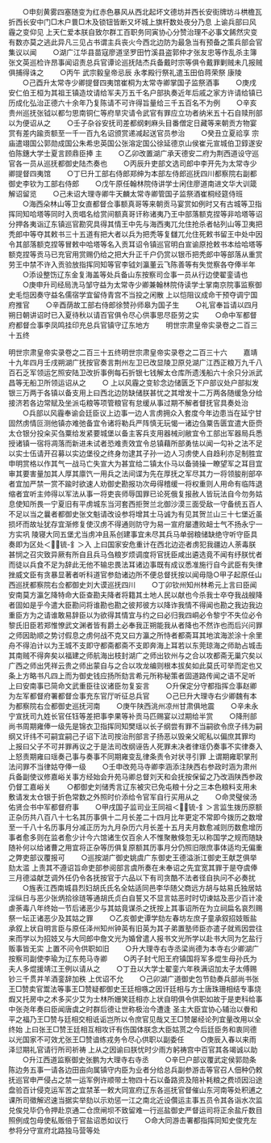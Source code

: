 <!-- { "loadSidebar": true } -->
　　○申刻黄雾四塞随变为红赤色暴风从西北起坏文德坊并西长安街牌坊斗栱檐瓦折西长安中门□木户睘□木及锁钮皆断又坏城上旗杆数处夜分乃息  上谕兵部曰风霾之变仰见  上天仁爱本朕自致尔群工百职务同寅协心分赞治理不必事文餙然灾变有数亦莫之逃此异凡三见占书谓主兵丧火今西北边防为最急当有预备之策兵部会官集议以闻
　　○湖广江华县苗寇廖道坚罗田竹溪县盗郭仲才张友忠等作乱杀主簿张文英巡检许昂事闻诏责总兵官谭论巡抚陆杰兵备戴时宗等俱令戴罪剿贼未几报贼俱捕得诛之
　　○丙午  武宗毅皇帝忌辰  永孝殿行祭礼遣玉田伯蒋荣祭  康陵
　　○己酉升太常寺少卿提督四夷馆崔桐为太常寺卿掌国子监祭酒事
　　○庚戌安仁伯王桓为其祖王镇造坟请给军夫万五千名户部执奏近年后戚之家方许请给镇已历成化弘治正德六十余年乃复陈请不可许得旨量给三千五百名不为例
　　○辛亥贵州巡抚张钺以都匀思南铜仁等府旱灾请令武官有罪应立功者纳米五十石自赎刑部以为便诏从之
　　○壬子杂谷安抚司差都纲剌麻头目番僧定日藏等来朝贡方物宴赏有差内踰贡额至一千一百九名诏颁赏递减起送官员参治
　　○癸丑立夏祫享  宗庙遣翊国公郭勋成国公朱希忠英国公张溶定国公徐延德京山侯崔元宣城伯卫錞遂安伯陈鏸大学士夏言顾鼎臣捧  主
　　○乙卯改置湖广承天德安二府为荆西道设守巡官各一员从巡抚都御史陆杰奏也
　　○丙辰升吏部文选司郎中李开先为太常寺少卿提督四夷馆
　　○丁巳升工部右侍郎郑绅为本部左侍郎巡抚四川都察院右副都御史李钦为工部右侍郎
　　○戊午原任翰林院侍讲学士闲住廖道南进文华大训箴解诏留览
　　○己未诏大理寺卿牛天麟太常寺卿管国子监祭酒崔桐经筵侍班
　　○海西朵林山等卫女直都督佥事额真哥等来朝贡马宴赏如例时又有古城等卫指挥同知哈塔等同时入贡唱名给赏间额真哥讦称诸夷乃王中部落额克捏等非哈塔等诏分押各夷诣辽东镇巡官勘究具得其情王中先与海西夷兀允住抢杀者帖列山等卫夷把秃郎中等夺其敕书三十五道有把大者以兵为把秃等复讎兀允住死敕书留王中处中因令其部落额克捏等冒敕中哈塔等名入贡耳诏令镇巡官明白宣谕原抢敕书本给哈塔等额克捏等贡马已充官用赏赐仍给之把大升正千户仍赏以银币把秃郎中等部落从重赏劳王中禁不许入贡验放指挥同知等官李钺刘瀛董云飞陈善等有失觉察各夺俸半年
　　○添设整饬辽东金复海盖等处兵备山东按察司佥事一员从行边使翟銮请也
　　○庚申升司经局洗马邹守益为太常寺少卿兼翰林院侍读学士掌南京院事监察御史毛恺因奏守益名儒宿学宜留侍青宫不当投之闲散  上以恺阻议成命干预夺调宁国府推官
　　○辛酉荫故工部右侍郎徐赞孙师皋为国子生
　　○礼官奉旨请以四月朔日朝讲诏时已入夏待秋以请百官俱令尽心供事思尽臣劳之实
　　○命中军都督府都督佥事李凤鸣挂印充总兵官镇守辽东地方
　　明世宗肃皇帝实录卷之二百三十五终


明世宗肃皇帝实录卷之二百三十五终明世宗肃皇帝实录卷之二百三十六
　　嘉靖十九年四月壬戌朔湖广抚按官奏言荆州左卫已改显陵卫原兑湖广江西正粮万九千八百石乏军领运乞照安陆卫改折事例每石折银七钱解太仓库所遗浅船六十余只分派武昌等无船卫所领运诏从之
　　○  上以风霾之变轸念边储匮乏下户部议处户部拟发银三万两于各镇以备支用上曰西北边防缺储朕甚忧之其增发十二万两各随缓急分给接济若各边常赋及坐派屯粮等项管粮官有怠缓从事过期不解者督抚官具奏处治
　　○兵部以风霾奉谕会廷臣议上边事一边人言虏拥众入套度今年边患当在延宁甘固然虏情叵测他镇亦难弛备宜令诸将勒兵严阵慎无玩愒一诸边刍粟告匮宜遣大臣赍太仓银分投籴买刍粟给发紧要城堡以备主客兵支用器械刓敝宜令工部出军器局兵悉授诸镇一宿将凋落而新进未试者恐难责效宜令总镇藉所部勇怯以闻一勾补之法不足以实士伍请开召募以实边堡役之终身勿逮其子孙一边人习虏使人自趋利亦足制胜宜申明赏格以作其气一战马亡失宣大为甚宜给二镇太仆马以备骑操一瞭望军之耳目宜审其要害量加其人厚其廪饩一用兵之法间谍为先在厚抚之军尽其力一将领朘削部卒者宜加严禁一赏不踰时欲速人劝御史勘报功次毋得稽缓一将权重则人用命有临阵退缩者宜听主帅得以军法从事一将吏丧师辱国罪已论死俄复报赦人皆玩法自今勿务姑息使知所畏一宁夏旧有平虏城东当河套西拒贺兰北御沙漠三面受敌一守备统五百人不足以当之曩者都御史张文魁请改设参将增其士马诚为有见其贺兰山三十七堡近虽损坏而故址犹存宜渐修复使汉虏不得通则防守为易一宣府屡遭败衄士气不扬永宁一方实巩  陵寝大同五堡尤当虏冲且系创建事宜未尽其兵马单弱粮储缺绝守听守臣具奏即为区处＜锍-釒＞入  上曰国家安危重计在西北边迩者虏犯我疆边人荼毒朕甚悯之召灾致异厥有所自且兵马刍粮岁烦调度将官抚臣咸出遴选竟不闻有纾朕忧者而徒以兵食不足为辞此无他不输忠畏法耳诸边事既有成议悉准施行自今武臣有失律挫威文臣有贪暴显著者听科道官参劾诸边所不便总督抚按以闻毋隐○甲子起原任山西巡抚都察院右佥都御史刘大谟巡抚四川
　　○丁卯钦州知州林希元上言曰臣闻安南莫方瀛乞降特命大臣查勘夫降者将籍其土地人民以献也今杀我士卒夺我战艘降者固如是乎今遣大臣勘问将谁勘也勘之彼邦彼方以降诈我情不得闻也勘之我边我边重臣方为之请谁敢易辞臣以为欲得其情宜与约之曰必归我四峒必令黎宁不失位必令黎氏旧臣若郑惟憭武文渊者皆有爵土必奉我正朔能我从者降也不然诈也而后兴问罪之师因助顺之势讨假息之虏何战不克又曰方瀛之所恃者都斋耳其地滨海淤涂十余里舟不得泊计以为王城不支即守都斋都斋不支即奔海上耳若以东莞琼海之师助占城击其南贼不得奔矣以福建之师航海出枝封湖广之师出钦州与之合以攻都斋无巢穴矣以广西之师出凭祥云贵之师出蒙自与之合以攻龙编则根本拔矣如此莫氏可举而定也又条上方略书凡四上而为御史钱应扬所劾言希元所称秘策者固道路传闻之语不足听  上曰安南事已简命文武重臣往议诸臣勿复妄言
　　○升保定分守都指挥佥事赵卿为左军都督府署都督佥事充东官厅听征总兵官
　　○己巳升大理寺右少卿魏有本为都察院右佥都御史巡抚河南
　　○庚午陕西洮州凉州甘肃俱地震
　　○辛未永宁宣抚司九姓长官任钰等差把事李果等补贡马匹赐宴以过期给半赏
　　○降刑部尚书周期雍俸一级先是锦衣卫指挥同知樊瑶以长子纲尝有罪不当嗣欲令庶子纬为嗣纲又讦纬不可嗣宜嗣己子诏下法司按治刑部言子扬恶以毁亲父昵私以偏庶其罪均  上报曰父子不可并罪再议之于是法司改纲诬告人死罪未决者律瑶仍奏事不实律奏入  上怒责期雍曰瑶奏己事与奏事不同期雍变乱律条责令对状寻引罪  上谓期雍职掌刑法问罪不当律姑夺俸一级
　　○壬申改苑马寺卿李涵添注陕西右参政时涵为肃州兵备副使议修嘉峪关事方经始会升苑马卿总督刘天和会抚按保留之乃改涵陕西参政仍督工嘉峪关
　　○都御史刘储秀言辽东被灾已免屯粮十分之三本色粮料支用未敷请发太仓银于折色常数之外照时价添给令官军自行买用从之
　　○命灵璧侯汤佑贤佥书中军都督府事
　　○甲戌国子监司业王同祖＜锍-釒＞言监生拨历原额正杂历共八百八十七名其历事俱十二月长差二十四月比年更定不常即今拨历之数增至一千八十名历事月分减正历为九月杂历六月长差十五月夫月数愈减则历数愈增历事者愈多则在监者愈少计今六馆诸生仅百余人不惟聚散倏忽无以称国学之规而随缺随补何以给诸曹之用宜将正杂等历俱复原额其历事月分仍照旧限庶事体适均无偏重之弊吏部议覆报可
　　○巡按湖广御史姚虞广东御史王德溢浙江御史王献芝俱举劾太滥  上责其不遵诏旨命吏部参阅部言虞所奏在未奉诏之先宜宽其罪于是夺虞俸三月德溢献芝调外任仍令各抚按官于六品以下有司贪酷不法者径自执问不必奏扰
　　○旌表江西南城县烈妇胡氏氏名全姑适同邑李华随父商远方胡与姑易氏独居姑淫纵日与恶少张炳拾徐琏等通胡氏贞白自誓又不显言姑恶时时切谏姑及恶少百计凌虐荼毒八年终始一节后诸恶少与其姑竟谋杀之抚按上其事诏所在为立祠扁名哀烈赐祭一坛正诸恶少及其姑之罪
　　○乙亥御史谭学劾左春坊左庶子童承叙招妓贩盐承叙上状自明言臣与原任泽州知州钟英有旧英为其子弟置塾师臣亦遣子就焉因尝往来而学以为招妓又与大同郎中詹文光为婚曾遣人报书文光所学以赴书大同为乞盐行贩事皆无实  上置不问令供职如旧
　　○升大理寺右寺丞梁尚德为本寺右少卿湖广按察司副使李瑜为辽东苑马寺卿
　　○丙子封弋阳王府镇国将军多焜生母孙氏为夫人多焜援靖江王例以请从之
　　○丁丑以大学士翟銮六年秩满诏加太子太傅赐钞三千贯并羊酒銮辞加秩  上优诏不允
　　○己卯湖广道御史包节劾奏兵部尚书张王□赞卖官鬻法等事王□赞疑都御史王廷相嗾之因讦廷相与方士唐珠珊相结专事烧煆又托房中之术多买少艾为士林所姗笑廷相亦上状自明俱令供职如故于是吏科给事中张尧年奏曰臣闻唐虞之时群后德让世称极治今遭逢  圣主大臣宜协心辅治以餋和平之福乃王□赞与廷相交相诋诟岂所以令庶官见哉又王□赞屡经论列宜量改用以全终始  上曰张王□赞王廷相互相攻讦有伤国体朕念大臣姑贳之今后廷臣务和衷同德以光国家不可效尤张王□赞谙练戎务令尽心供职以副委任
　　○庚辰入春以来雨泽愆期礼官请行所司祈祷  上从之因谕曰朕忧时少雨方躬祷宫中百官其各竭诚以助
　　○升江西道监察御史张鹏为大理寺右寺丞
　　○辛巳户部议覆武定侯郭勋条陈边务五事一请各边田亩向属镇守内臣为业者分给总兵副参游击等官召人佃种仍敕抚巡官申严侵占之禁一运军例许顺带土物四十石以备路资及陪补耗粮之费顷因沿途盘验百计侵克运军苦之宜禁革一敕大同宣府辽东各巡抚官督催山东河南等处积逋之课所司徵解迟速当据实举劾以示劝惩一江之南北近设儹运主事五员令其各诣水次监兑俟兑毕仍令押赴京通二仓庶闸坝不致留难一行巡盐御史严督运司将正余盐斤数目照例成包毋使私贩倍于官盐诏悉如议行
　　○命大同游击署都指挥同知史俊充左参将分守宣府北路独马营等处
